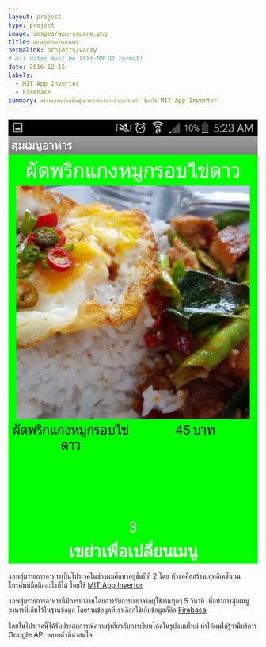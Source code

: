 ```yaml
---
layout: project
type: project
image: images/app-square.png
title: แอพสุ่มรายการอาหาร
permalink: projects/vacay
# All dates must be YYYY-MM-DD format!
date: 2016-12-15
labels:
  - MIT App Invertor
  - Firebase
summary: สร้างแอพพลิเคชั่นสุ่มรายการอาหารด้วยการเขย่า โดยใช้ MIT App Invertor
---
```


<img class="ui medium right floated rounded image" src="../images/preview-page.png">

แอพสุ่มรายการอาหารเป็นโปรเจคในช่วงผมศึกษาอยู่ชั้นปีที่ 2 โดย หัวขอคือสร้างแอพลิเคชั่นบนโทรศัพท์มือถืออะไรก็ได้ โดยใช้ [MIT App Invertor](https://appinventor.mit.edu/)

แอพสุ่มรายการอาหารนี้มีการทำงานโดยการรับการเขย่าจากผู้ใช้งานทุกๆ 5 วินาที เพื่อทำการสุ่มเมนูอาหารที่เก็บไว้ในฐานข้อมูล โดยฐานข้อมูลที่เราเลือกใช้เก็บข้อมูลก็คือ [Firebase](https://firebase.google.com/)

โดยในโปรเจคนี้ได้รับประสบการณ์ความรู้เกียวกับการเขียนโค้ดในรูปแบบใหม่ ทำให้ผมได้รู้ว่ามีบริการ Google API หลายตัวที่น่าสนใจ
